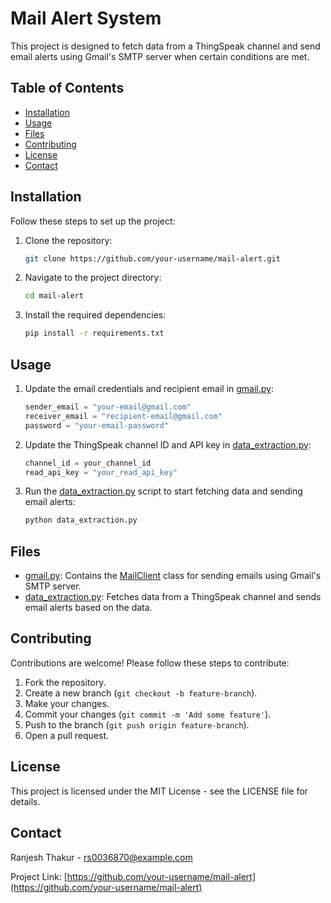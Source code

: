  # Mail Alert System

This project is designed to fetch data from a ThingSpeak channel and send email alerts using Gmail's SMTP server when certain conditions are met.

## Table of Contents

- [Installation](#installation)
- [Usage](#usage)
- [Files](#files)
- [Contributing](#contributing)
- [License](#license)
- [Contact](#contact)

## Installation

Follow these steps to set up the project:

1. Clone the repository:
    ```bash
    git clone https://github.com/your-username/mail-alert.git
    ```

2. Navigate to the project directory:
    ```bash
    cd mail-alert
    ```

3. Install the required dependencies:
    ```bash
    pip install -r requirements.txt
    ```

## Usage

1. Update the email credentials and recipient email in [gmail.py](http://_vscodecontentref_/0):
    ```python
    sender_email = "your-email@gmail.com"
    receiver_email = "recipient-email@gmail.com"
    password = "your-email-password"
    ```

2. Update the ThingSpeak channel ID and API key in [data_extraction.py](http://_vscodecontentref_/1):
    ```python
    channel_id = your_channel_id
    read_api_key = "your_read_api_key"
    ```

3. Run the [data_extraction.py](http://_vscodecontentref_/2) script to start fetching data and sending email alerts:
    ```bash
    python data_extraction.py
    ```

## Files

- [gmail.py](http://_vscodecontentref_/3): Contains the [MailClient](http://_vscodecontentref_/4) class for sending emails using Gmail's SMTP server.
- [data_extraction.py](http://_vscodecontentref_/5): Fetches data from a ThingSpeak channel and sends email alerts based on the data.

## Contributing

Contributions are welcome! Please follow these steps to contribute:

1. Fork the repository.
2. Create a new branch (`git checkout -b feature-branch`).
3. Make your changes.
4. Commit your changes (`git commit -m 'Add some feature'`).
5. Push to the branch (`git push origin feature-branch`).
6. Open a pull request.

## License

This project is licensed under the MIT License - see the LICENSE file for details.

## Contact

Ranjesh Thakur - [rs0036870@example.com](mailto:your-email@example.com)

Project Link: [https://github.com/your-username/mail-alert](https://github.com/your-username/mail-alert)
